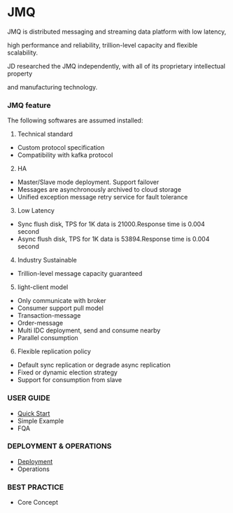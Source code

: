 JMQ
=================
JMQ is distributed messaging and streaming data platform with low latency, 

high performance and reliability, trillion-level capacity and flexible scalability.

JD researched the JMQ independently, with all of its proprietary intellectual property

and manufacturing technology.

### JMQ feature ###
The following softwares are assumed installed:
  1. Technical standard
   - Custom protocol specification
   - Compatibility with kafka protocol
  2. HA
   - Master/Slave mode deployment. Support failover
   - Messages are asynchronously archived to cloud storage
   - Unified exception message retry service for fault tolerance
  3. Low Latency
   - Sync flush disk, TPS for 1K data is 21000.Response time is 0.004 second
   - Async flush disk, TPS for 1K data is 53894.Response time is 0.004 second
  4. Industry Sustainable
   - Trillion-level message capacity guaranteed 
  5. light-client model
   - Only communicate with broker
   - Consumer support pull model
   - Transaction-message
   - Order-message
   - Multi IDC deployment, send and consume nearby
   - Parallel consumption
  6. Flexible replication policy
   - Default sync replication or degrade async replication
   - Fixed or dynamic election strategy
   - Support for consumption from slave



### USER GUIDE ###
   -  [Quick Start](QuickStart.md)
   -  Simple Example
   -  FQA 

### DEPLOYMENT & OPERATIONS ###
   - [Deployment](Deployment.md) 
   - Operations 
   
### BEST PRACTICE ###
   - Core Concept

